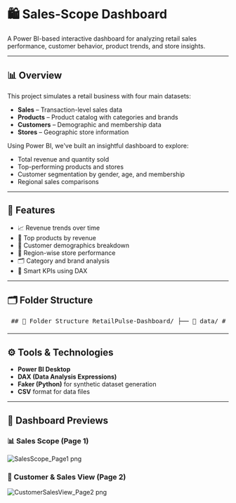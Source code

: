 # 🛍️ Sales-Scope Dashboard

A Power BI-based interactive dashboard for analyzing retail sales performance, customer behavior, product trends, and store insights.

---

## 📊 Overview

This project simulates a retail business with four main datasets:
- **Sales** – Transaction-level sales data
- **Products** – Product catalog with categories and brands
- **Customers** – Demographic and membership data
- **Stores** – Geographic store information

Using Power BI, we've built an insightful dashboard to explore:
- Total revenue and quantity sold
- Top-performing products and stores
- Customer segmentation by gender, age, and membership
- Regional sales comparisons

---

## 🧩 Features

- 📈 Revenue trends over time
- 🛒 Top products by revenue
- 🧍 Customer demographics breakdown
- 📍 Region-wise store performance
- 🗂️ Category and brand analysis
- 🧠 Smart KPIs using DAX

---

## 🗂️ Folder Structure

<pre> ## 📁 Folder Structure RetailPulse-Dashboard/ ├── 📂 data/ # Source datasets │ ├── Products.csv │ ├── Sales.csv │ ├── Stores.csv │ └── Customers.csv │ ├── 📂 screenshots/ # Dashboard previews │ ├── SalesScope_Page1.png │ └── CustomerSalesView_Page2.png │ ├── 📊 RetailPulseDashboard.pbix # Power BI file (2 pages) ├── 📄 README.md # Project documentation └── 📄 LICENSE # License info </pre>


---

## ⚙️ Tools & Technologies

- **Power BI Desktop**
- **DAX (Data Analysis Expressions)**
- **Faker (Python)** for synthetic dataset generation
- **CSV** format for data files


---

## 📸 Dashboard Previews

### 📊 Sales Scope (Page 1)
![SalesScope_Page1 png](https://github.com/user-attachments/assets/f1ea92c8-d169-48e1-8b90-aa911e6f1a8e)


### 👥 Customer & Sales View (Page 2)
![CustomerSalesView_Page2 png](https://github.com/user-attachments/assets/3cd21aee-6c5f-4905-b42c-6246b8d40a2f)




